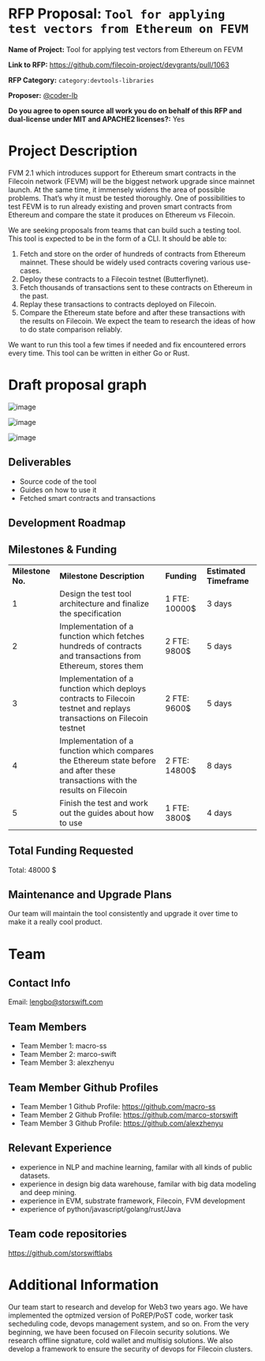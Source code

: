 # RFP Proposal: `Tool for applying test vectors from Ethereum on FEVM`

**Name of Project:** Tool for applying test vectors from Ethereum on FEVM

**Link to RFP:**  https://github.com/filecoin-project/devgrants/pull/1063

**RFP Category:** `category:devtools-libraries`

**Proposer:** [@coder-lb](https://github.com/storswiftlabs)

**Do you agree to open source all work you do on behalf of this RFP and dual-license under MIT and APACHE2 licenses?:** 
Yes

# Project Description

FVM 2.1 which introduces support for Ethereum smart contracts in the Filecoin network (FEVM) will be the biggest network upgrade since mainnet launch. At the same time, it immensely widens the area of possible problems. That’s why it must be tested thoroughly.
One of possibilities to test FEVM is to run already existing and proven smart contracts from Ethereum and compare the state it produces on Ethereum vs Filecoin.

We are seeking proposals from teams that can build such a testing tool. This tool is expected to be in the form of a CLI.
It should be able to:

1. Fetch and store on the order of hundreds of contracts from Ethereum mainnet. These should be widely used contracts covering various use-cases. 
2. Deploy these contracts to a Filecoin testnet (Butterflynet).
3. Fetch thousands of transactions sent to these contracts on Ethereum in the past. 
4. Replay these transactions to contracts deployed on Filecoin. 
5. Compare the Ethereum state before and after these transactions with the results on Filecoin. We expect the team to research the ideas of how to do state comparison reliably.

We want to run this tool a few times if needed and fix encountered errors every time.
This tool can be written in either Go or Rust.

# Draft proposal graph

![image](https://user-images.githubusercontent.com/67536047/195347846-3ea34be4-f70c-4381-8c77-a11aa99c37c4.png)

![image](https://user-images.githubusercontent.com/67536047/195347977-d1b0df99-0adb-41c3-a4f7-11893f176196.png)

![image](https://user-images.githubusercontent.com/67536047/195348190-17f08fc1-d5df-43a7-9e78-2212fe03b816.png)


## Deliverables

* Source code of the tool
* Guides on how to use it
* Fetched smart contracts and transactions 


## Development Roadmap



## Milestones & Funding

<table>
  <tr>
   <td><strong>Milestone No.</strong>
   </td>
   <td><strong>Milestone Description</strong>
   </td>
   <td><strong>Funding</strong>
   </td>
   <td><strong>Estimated Timeframe</strong>
   </td>
  </tr>
  <tr>
   <td>1
   </td>
   <td>Design the test tool architecture and finalize the specification
   </td>
   <td>1 FTE: 10000$
   </td>
   <td>3 days
   </td>
  </tr>
  <tr>
   <td>2
   </td>
   <td>Implementation of a function which fetches hundreds of contracts and transactions from Ethereum, stores them 
   </td>
   <td>2 FTE: 9800$
   </td>
   <td>5 days
   </td>
  </tr>
  <tr>
   <td>3
   </td>
   <td>Implementation of a function which deploys contracts to Filecoin testnet and replays transactions on Filecoin testnet
   </td>
   <td>2 FTE: 9600$
   </td>
   <td>5 days
   </td>
  </tr>
  <tr>
   <td>4
   </td>
   <td>Implementation of a function which compares the Ethereum state before and after these transactions with the results on Filecoin
   </td>
   <td>2 FTE: 14800$
   </td>
   <td>8 days
   </td>
  </tr>
  <tr>
   <td>5
   </td>
   <td>Finish the test and work out the guides about how to use
   </td>
   <td>1 FTE: 3800$
   </td>
   <td>4 days
   </td>
  </tr>
</table>

## Total Funding Requested
Total: 48000 \$

## Maintenance and Upgrade Plans

Our team will maintain the tool consistently and upgrade it over time to make it a really cool product.

# Team

## Contact Info

Email: lengbo@storswift.com

## Team Members

- Team Member 1: macro-ss
- Team Member 2: marco-swift 
- Team Member 3: alexzhenyu

## Team Member Github Profiles

- Team Member 1 Github Profile: https://github.com/macro-ss
- Team Member 2 Github Profile: https://github.com/marco-storswift
- Team Member 3 Github Profile: https://github.com/alexzhenyu

## Relevant Experience

- experience in NLP and machine learning, familar with all kinds of public datasets.
- experience in design big data warehouse, familar with big data modeling and deep mining.
- experience in EVM, substrate framework, Filecoin, FVM development
- experience of python/javascript/golang/rust/Java

## Team code repositories

https://github.com/storswiftlabs

# Additional Information
Our team start to research and develop for Web3 two years ago. We have implemented the optmized version of PoREP/PoST code, worker task secheduling code, devops management system, and so on. From the very beginning, we have been focused on Filecoin security solutions. We research offline signature, cold wallet and multisig solutions. We also develop a framework to ensure the security of devops for Filecoin clusters.
